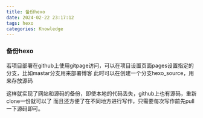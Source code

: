 ```yaml
---
title: 备份hexo
date: 2024-02-22 23:17:12
tags: hexo
categories: Knowledge
---
```


### 备份hexo

若项目部署在github上使用gitpage访问，可以在项目设置页面pages设置指定的分支，比如mastar分支用来部署博客
此时可以在创建一个分支hexo_source，用来存放源码

这样就实现了网站和源码的备份，即使本地的代码丢失，github上也有源码，重新clone一份就可以了
而且还方便了在不同地方进行写作，只需要每次写作前先pull一下源码即可。